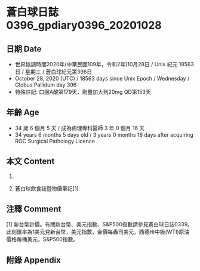 [_metadata_:encoding]: - "utf-8"
[_metadata_:language]: - "zh-Hant-TW"
[_metadata_:fileformat]: - "markdown"
[_metadata_:MIME_type]: - "text/plain"
[_metadata_:markdown_version]: - "commonmark version 0.29"
[_metadata_:markdown_spec]: - "https://spec.commonmark.org/0.29/"

# 蒼白球日誌0396_gpdiary0396_20201028 #

## 日期 Date ##

* 世界協調時間2020年(中華民國109年，令和2年)10月28日 / Unix 紀元 18563 日 / 星期三 / 蒼白球紀元第396日
* October 28, 2020 (UTC) / 18563 days since Unix Epoch / Wednesday / Globus Pallidum day 396
* 特殊註記: 口服A酸第179天，劑量加大到20mg QD第153天

## 年齡 Age ##

* 34 歲 6 個月 5 天 / 成為病理專科醫師 3 年 0 個月 16 天
* 34 years 6 months 5 days old / 3 years 0 months 16 days after acquiring ROC Surgical Pathology Licence

## 本文 Content ##

1. 

    
2. 蒼白球飲食誌暨物價筆記[1]

    

## 注釋 Comment ##

[1] 新台幣計價。有關新台幣、美元指數、S&P500指數請參見蒼白球日誌0339。此刻匯率為1美元兌新台幣，美元指數，金價每盎司美元，西德州中級(WTI)原油價格每桶美元，S&P500指數。



## 附錄 Appendix ##

